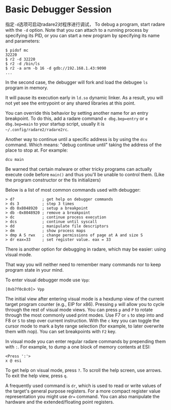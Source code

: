 # Basic Debugger Session

指定`-d`选项可启动radare2对程序进行调试，
To debug a program, start radare with the `-d` option. Note that you can attach to a running process by specifying its PID, or you can start a new program by specifying its name and parameters:

```
$ pidof mc
32220
$ r2 -d 32220
$ r2 -d /bin/ls
$ r2 -a arm -b 16 -d gdb://192.168.1.43:9090
...
```

In the second case, the debugger will fork and load the debugee `ls` program in memory.

It will pause its execution early in `ld.so` dynamic linker. As a result, you will not yet see the entrypoint or any shared libraries at this point.

You can override this behavior by setting another name for an entry breakpoint. To do this, add a radare command
`e dbg.bep=entry` or `e dbg.bep=main` to your startup script, usually it is `~/.config/radare2/radare2rc`.

Another way to continue until a specific address is by using the `dcu` command. Which means: "debug continue until" taking the address of the place to stop at. For example:

```
dcu main
```

Be warned that certain malware or other tricky programs can actually execute code before `main()` and thus you'll be unable to control them. (Like the program constructor or the tls initializers)

Below is a list of most common commands used with debugger:
```
> d?            ; get help on debugger commands
> ds 3          ; step 3 times
> db 0x8048920  ; setup a breakpoint
> db -0x8048920 ; remove a breakpoint
> dc            ; continue process execution
> dcs           ; continue until syscall
> dd            ; manipulate file descriptors
> dm            ; show process maps
> dmp A S rwx   ; change permissions of page at A and size S
> dr eax=33     ; set register value. eax = 33
```

There is another option for debugging in radare, which may be easier: using visual mode.

That way you will neither need to remember many commands nor to keep program state in your mind.

To enter visual debugger mode use `Vpp`:

```
[0xb7f0c8c0]> Vpp
```

The initial view after entering visual mode is a hexdump view of the current target program counter (e.g., EIP for x86).
Pressing `p` will allow you to cycle through the rest of visual mode views.
You can press `p` and `P` to rotate through the most commonly used print modes.
Use F7 or `s` to step into and F8 or `S` to step over current instruction.
With the `c` key you can toggle the cursor mode to mark a byte range selection
(for example, to later overwrite them with nop). You can set breakpoints with `F2` key.

In visual mode you can enter regular radare commands by prepending them with `:`.
For example, to dump a one block of memory contents at ESI:
```
<Press ':'>
x @ esi
```
To get help on visual mode, press `?`. To scroll the help screen, use arrows. To
exit the help view, press `q`.

A frequently used command is `dr`, which is used to read or write values of the target's general purpose registers.
For a more compact register value representation you might use `dr=` command.
You can also manipulate the hardware and the extended/floating point registers.

